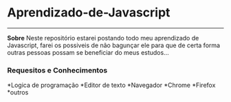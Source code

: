 # Aprendizado-de-Javascript
---
**Sobre**
Neste repositório estarei postando todo meu aprendizado de Javascript, farei os possiveis de não bagunçar ele para que de certa forma outras pessoas possam se beneficiar do meus estudos...

### Requesitos e Conhecimentos 

*Logica de programação
*Editor de texto
*Navegador 
  *Chrome
  *Firefox
  *outros
